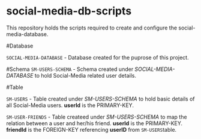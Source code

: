 # social-media-db-scripts

This repository holds the scripts required to create and configure the social-media-database.

#Database

`SOCIAL-MEDIA-DATABASE` - Database created for the puprose of this project.

#Schema
`SM-USERS-SCHEMA` - Schema created under *SOCIAL-MEDIA-DATABASE* to hold Social-Media related user details.

#Table

`SM-USERS` - Table created under *SM-USERS-SCHEMA* to hold basic details of all Social-Media users. **userId** is the PRIMARY-KEY.

`SM-USER-FRIENDS` - Table createed under *SM-USERS-SCHEMA* to map the relation between a user and her/his friend. **userId** is the PRIMARY-KEY. **friendId** is the FOREIGN-KEY referencing **userID** from `SM-USERS`table.
